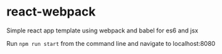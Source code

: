 # react-webpack

Simple react app template using webpack and babel for es6 and jsx

Run `npm run start` from the command line and navigate to localhost:8080
